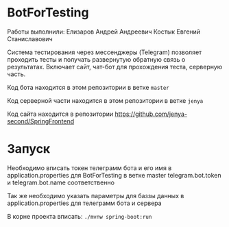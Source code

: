 # BotForTesting
Работы выполнили:
Елизаров Андрей Андреевич
Костык Евгений Станиславович

Система тестирования через мессенджеры (Telegram) позволяет проходить тесты и получать развернутую обратную связь о результатах. Включает сайт, чат-бот для прохождения теста, серверную часть.

Код бота находится в этом репозитории в ветке `master`

Код серверной части находится в этом репозитории в ветке `jenya`

Код сайта находится в репозитории https://github.com/jenya-second/SpringFrontend

# Запуск
Необходимо вписать токен телеграмм бота и его имя в application.properties для BotForTesting в ветке master telegram.bot.token и telegram.bot.name соответственно

Так же необходимо указать параметры для баззы данных в application.properties для телеграмм бота и сервера

В корне проекта вписать: `./mvnw spring-boot:run`
